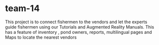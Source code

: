 # team-14
This project is to connect fishermen to the vendors and let the experts guide fishermen using our Tutorials and Augmented Reality Manuals.
This has a feature of inventory , pond owners, reports, multilingual pages and Maps to locate the nearest vendors

